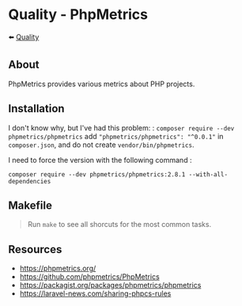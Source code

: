 # Quality - PhpMetrics

⬅️ [Quality](../quality.md)

## About

PhpMetrics provides various metrics about PHP projects.

## Installation

I don't know why, but I've had this problem: : `composer require --dev phpmetrics/phpmetrics` add `"phpmetrics/phpmetrics": "^0.0.1"` in `composer.json`, and do not create `vendor/bin/phpmetrics`.

I need to force the version with the following command :

```
composer require --dev phpmetrics/phpmetrics:2.8.1 --with-all-dependencies
```

## Makefile

> Run `make` to see all shorcuts for the most common tasks.

## Resources

- https://phpmetrics.org/
- https://github.com/phpmetrics/PhpMetrics
- https://packagist.org/packages/phpmetrics/phpmetrics
- https://laravel-news.com/sharing-phpcs-rules

